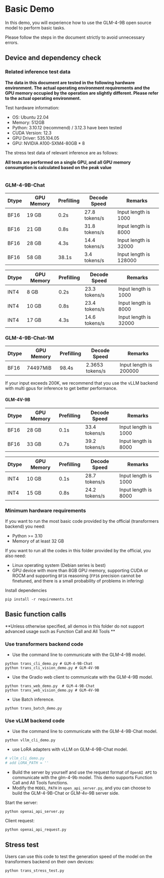 # Basic Demo

In this demo, you will experience how to use the GLM-4-9B open source model to perform basic tasks.

Please follow the steps in the document strictly to avoid unnecessary errors.

## Device and dependency check

### Related inference test data

**The data in this document are tested in the following hardware environment. The actual operating environment
requirements and the GPU memory occupied by the operation are slightly different. Please refer to the actual operating
environment.**

Test hardware information:

+ OS: Ubuntu 22.04
+ Memory: 512GB
+ Python: 3.10.12 (recommend) / 3.12.3 have been tested
+ CUDA Version: 12.3
+ GPU Driver: 535.104.05
+ GPU: NVIDIA A100-SXM4-80GB * 8

The stress test data of relevant inference are as follows:

**All tests are performed on a single GPU, and all GPU memory consumption is calculated based on the peak value**

#

### GLM-4-9B-Chat

| Dtype | GPU Memory | Prefilling | Decode Speed  | Remarks                |
|-------|------------|------------|---------------|------------------------|
| BF16  | 19 GB      | 0.2s       | 27.8 tokens/s | Input length is 1000   |
| BF16  | 21 GB      | 0.8s       | 31.8 tokens/s | Input length is 8000   |
| BF16  | 28 GB      | 4.3s       | 14.4 tokens/s | Input length is 32000  |
| BF16  | 58 GB      | 38.1s      | 3.4  tokens/s | Input length is 128000 |

| Dtype | GPU Memory | Prefilling | Decode Speed  | Remarks               |
|-------|------------|------------|---------------|-----------------------|
| INT4  | 8 GB       | 0.2s       | 23.3 tokens/s | Input length is 1000  |
| INT4  | 10 GB      | 0.8s       | 23.4 tokens/s | Input length is 8000  |
| INT4  | 17 GB      | 4.3s       | 14.6 tokens/s | Input length is 32000 |

### GLM-4-9B-Chat-1M

| Dtype | GPU Memory | Prefilling | Decode Speed     | Remarks                |
|-------|------------|------------|------------------|------------------------|
| BF16  | 74497MiB   | 98.4s      | 2.3653  tokens/s | Input length is 200000 |

If your input exceeds 200K, we recommend that you use the vLLM backend with multi gpus for inference to get better
performance.

#### GLM-4V-9B

| Dtype | GPU Memory | Prefilling | Decode Speed  | Remarks              |
|-------|------------|------------|---------------|----------------------|
| BF16  | 28 GB      | 0.1s       | 33.4 tokens/s | Input length is 1000 |
| BF16  | 33 GB      | 0.7s       | 39.2 tokens/s | Input length is 8000 |

| Dtype | GPU Memory | Prefilling | Decode Speed  | Remarks              |
|-------|------------|------------|---------------|----------------------|
| INT4  | 10 GB      | 0.1s       | 28.7 tokens/s | Input length is 1000 |
| INT4  | 15 GB      | 0.8s       | 24.2 tokens/s | Input length is 8000 |

### Minimum hardware requirements

If you want to run the most basic code provided by the official (transformers backend) you need:

+ Python >= 3.10
+ Memory of at least 32 GB

If you want to run all the codes in this folder provided by the official, you also need:

+ Linux operating system (Debian series is best)
+ GPU device with more than 8GB GPU memory, supporting CUDA or ROCM and supporting `BF16` reasoning (`FP16` precision
  cannot be finetuned, and there is a small probability of problems in infering)

Install dependencies

```shell
pip install -r requirements.txt
```

## Basic function calls

**Unless otherwise specified, all demos in this folder do not support advanced usage such as Function Call and All Tools
**

### Use transformers backend code

+ Use the command line to communicate with the GLM-4-9B model.

```shell
python trans_cli_demo.py # GLM-4-9B-Chat
python trans_cli_vision_demo.py # GLM-4V-9B
```

+ Use the Gradio web client to communicate with the  GLM-4-9B model.

```shell
python trans_web_demo.py  # GLM-4-9B-Chat
python trans_web_vision_demo.py # GLM-4V-9B
```

+ Use Batch inference.

```shell
python trans_batch_demo.py
```

### Use vLLM backend code

+ Use the command line to communicate with the GLM-4-9B-Chat model.

```shell
python vllm_cli_demo.py
```

+ use LoRA adapters with vLLM on GLM-4-9B-Chat model.

```python
# vllm_cli_demo.py
# add LORA_PATH = ''
```

+ Build the server by yourself and use the request format of `OpenAI API` to communicate with the glm-4-9b model. This
  demo supports Function Call and All Tools functions.
+ Modify the `MODEL_PATH` in `open_api_server.py`, and you can choose to build the GLM-4-9B-Chat or GLM-4v-9B server side.

Start the server:

```shell
python openai_api_server.py
```

Client request:

```shell
python openai_api_request.py
```

## Stress test

Users can use this code to test the generation speed of the model on the transformers backend on their own devices:

```shell
python trans_stress_test.py
```

